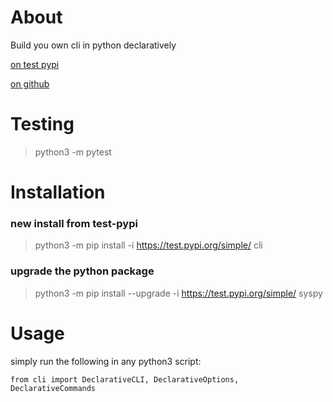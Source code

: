 # About

Build you own cli in python declaratively

[on test pypi](https://test.pypi.org/project/syspy/)

[on github](https://github.com/mrgarelli/PySys)

# Testing
> python3 -m pytest

# Installation

### new install from test-pypi
> python3 -m pip install -i https://test.pypi.org/simple/ cli

### upgrade the python package
> python3 -m pip install --upgrade -i https://test.pypi.org/simple/ syspy

# Usage
simply run the following in any python3 script:

```
from cli import DeclarativeCLI, DeclarativeOptions, DeclarativeCommands
```
